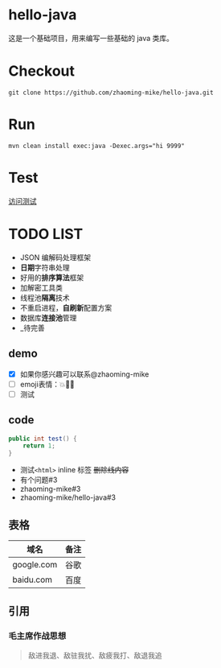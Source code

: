 # hello-java

这是一个基础项目，用来编写一些基础的 java 类库。

# Checkout

`git clone https://github.com/zhaoming-mike/hello-java.git`

# Run

`mvn clean install exec:java -Dexec.args="hi 9999"`

# Test

[访问测试](http://localhost:9999/hi?github.com=http://github.com "access github.com")

# TODO LIST

* JSON 编解码处理框架
* **日期**字符串处理
* 好用的**排序算法**框架
* 加解密工具类
* 线程池**隔离**技术
* 不重启进程，**自刷新**配置方案
* 数据库**连接池**管理
* _待完善


## demo
- [x] 如果你感兴趣可以联系@zhaoming-mike
- [ ] emoji表情：:boom::pineapple::iphone:
- [ ] 测试

## code
```java
public int test() {
	return 1;
}
```

- 测试`<html>` inline 标签 ~~删除线内容~~
- 有个问题#3
- zhaoming-mike#3
- zhaoming-mike/hello-java#3

## 表格

域名|备注
----------|----
google.com|谷歌
baidu.com|百度

## 引用

### 毛主席作战思想
>敌进我退、敌驻我扰、敌疲我打、敌退我追
